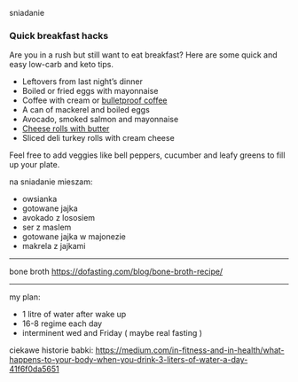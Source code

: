 
sniadanie
### Quick breakfast hacks

Are you in a rush but still want to eat breakfast? Here are some quick and easy low-carb and keto tips.

-   Leftovers from last night’s dinner
-   Boiled or fried eggs with mayonnaise
-   Coffee with cream or [bulletproof coffee](https://www.dietdoctor.com/recipes/bulletproof-coffee)
-   A can of mackerel and boiled eggs
-   Avocado, smoked salmon and mayonnaise
-   [Cheese rolls with butter](https://www.dietdoctor.com/recipes/keto-cheese-roll-ups)
-   Sliced deli turkey rolls with cream cheese

Feel free to add veggies like bell peppers, cucumber and leafy greens to fill up your plate.

na sniadanie mieszam:
- owsianka
- gotowane jajka
- avokado z lososiem
- ser z maslem
- gotowane jajka w majonezie
- makrela z jajkami

-------------------
bone broth
https://dofasting.com/blog/bone-broth-recipe/

-------------------
my plan:
- 1 litre of water after wake up
- 16-8 regime each day 
- interminent wed and Friday ( maybe real fasting )




ciekawe historie babki: https://medium.com/in-fitness-and-in-health/what-happens-to-your-body-when-you-drink-3-liters-of-water-a-day-41f6f0da5651

